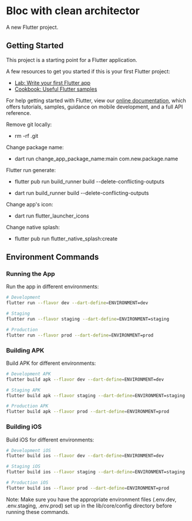 # Bloc with clean architector

A new Flutter project.

## Getting Started

This project is a starting point for a Flutter application.

A few resources to get you started if this is your first Flutter project:

- [Lab: Write your first Flutter app](https://flutter.dev/docs/get-started/codelab)
- [Cookbook: Useful Flutter samples](https://flutter.dev/docs/cookbook)

For help getting started with Flutter, view our
[online documentation](https://flutter.dev/docs), which offers tutorials,
samples, guidance on mobile development, and a full API reference.


Remove git locally:

- rm -rf .git

Change package name:

- dart run change_app_package_name:main com.new.package.name

Flutter run generate:

- flutter pub run build_runner build --delete-conflicting-outputs

- dart run build_runner build --delete-conflicting-outputs

Change app's icon:

- dart run flutter_launcher_icons

Change native splash:

- flutter pub run flutter_native_splash:create


## Environment Commands

### Running the App

Run the app in different environments:

```bash
# Development
flutter run --flavor dev --dart-define=ENVIRONMENT=dev

# Staging
flutter run --flavor staging --dart-define=ENVIRONMENT=staging

# Production
flutter run --flavor prod --dart-define=ENVIRONMENT=prod
```

### Building APK

Build APK for different environments:

```bash
# Development APK
flutter build apk --flavor dev --dart-define=ENVIRONMENT=dev

# Staging APK
flutter build apk --flavor staging --dart-define=ENVIRONMENT=staging

# Production APK
flutter build apk --flavor prod --dart-define=ENVIRONMENT=prod
```

### Building iOS

Build iOS for different environments:

```bash
# Development iOS
flutter build ios --flavor dev --dart-define=ENVIRONMENT=dev

# Staging iOS
flutter build ios --flavor staging --dart-define=ENVIRONMENT=staging

# Production iOS
flutter build ios --flavor prod --dart-define=ENVIRONMENT=prod
```


Note: Make sure you have the appropriate environment files (.env.dev, .env.staging, .env.prod) set up in the lib/core/config directory before running these commands.
